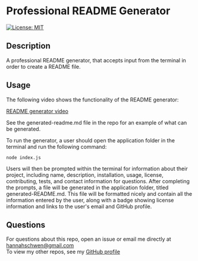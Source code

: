 # Professional README Generator

[![License: MIT](https://img.shields.io/badge/License-MIT-yellow.svg)](https://opensource.org/licenses/MIT)

## Description

A professional README generator, that accepts input from the terminal in order to create a README file.

## Usage

The following video shows the functionality of the README generator:

[README generator video](https://drive.google.com/file/d/1GCQlOdjFZ3gG6B6bU5QMRFFP-sn5Kovy/view?usp=drive_link)

See the generated-readme.md file in the repo for an example of what can be generated.

To run the generator, a user should open the application folder in the terminal and run the following command:

~~~
node index.js
~~~

Users will then be prompted within the terminal for information about their project, including name, description, installation, usage, license, contributing, tests, and contact information for questions. After completing the prompts, a file will be generated in the application folder, titled generated-README.md. This file will be formatted nicely and contain all the information entered by the user, along with a badge showing license information and links to the user's email and GitHub profile.

## Questions

For questions about this repo, open an issue or email me directly at <hannahschwen@gmail.com><br>
To view my other repos, see my [GitHub profile](https://github.com/hannahschwen)